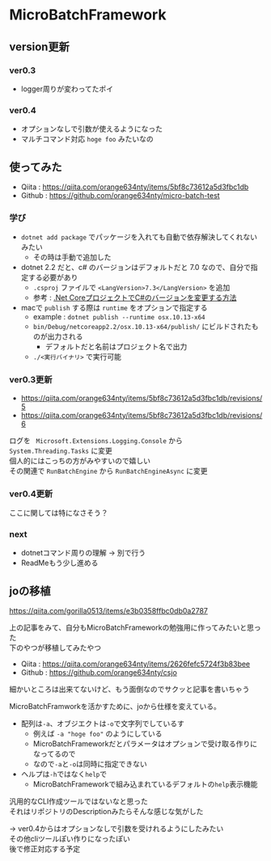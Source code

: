 # MicroBatchFramework

## version更新

### ver0.3

- logger周りが変わってたポイ

### ver0.4

- オプションなしで引数が使えるようになった
- マルチコマンド対応 `hoge foo` みたいなの

## 使ってみた

- Qiita : https://qiita.com/orange634nty/items/5bf8c73612a5d3fbc1db
- Github : https://github.com/orange634nty/micro-batch-test

### 学び

- `dotnet add package` でパッケージを入れても自動で依存解決してくれないみたい
  - その時は手動で追加した
- dotnet 2.2 だと、c# のバージョンはデフォルトだと 7.0 なので、自分で指定する必要があり
  - `.csproj` ファイルで `<LangVersion>7.3</LangVersion>` を追加
  - 参考 : [.Net CoreプロジェクトでC#のバージョンを変更する方法](https://qiita.com/shuhey/items/b55c51b555b5120179c4)
- macで `publish` する際は `runtime` をオプションで指定する
  - example : `dotnet publish --runtime osx.10.13-x64`
  - `bin/Debug/netcoreapp2.2/osx.10.13-x64/publish/` にビルドされたものが出力される
    - デフォルトだと名前はプロジェクト名で出力
  - `./<実行バイナリ>` で実行可能

### ver0.3更新

- https://qiita.com/orange634nty/items/5bf8c73612a5d3fbc1db/revisions/5
- https://qiita.com/orange634nty/items/5bf8c73612a5d3fbc1db/revisions/6

ログを ` Microsoft.Extensions.Logging.Console` から `System.Threading.Tasks` に変更  
個人的にはこっちの方がみやすいので嬉しい  
その関連で `RunBatchEngine` から `RunBatchEngineAsync` に変更

### ver0.4更新

ここに関しては特になさそう？

### next

- dotnetコマンド周りの理解 -> 別で行う
- ReadMeもう少し進める

## joの移植

https://qiita.com/gorilla0513/items/e3b0358ffbc0db0a2787

上の記事をみて、自分もMicroBatchFrameworkの勉強用に作ってみたいと思った  
下のやつが移植してみたやつ

- Qiita : https://qiita.com/orange634nty/items/2626fefc5724f3b83bee
- Github : https://github.com/orange634nty/csjo

細かいところは出来てないけど、もう面倒なのでサクッと記事を書いちゃう

MicroBatchFramworkを活かすために、joから仕様を変えている。  

- 配列は`-a`、オブジエクトは`-o`で文字列でしているす
  - 例えば `-a "hoge foo"` のようにしている
  - MicroBatchFrameworkだとパラメータはオプションで受け取る作りになってるので
  - なので`-a`と`-o`は同時に指定できない
- ヘルプは`-h`ではなく`help`で
  - MicroBatchFrameworkで組み込まれているデフォルトの`help`表示機能

汎用的なCLI作成ツールではないなと思った  
それはリポジトリのDescriptionみたらそんな感じな気がした

-> ver0.4からはオプションなしで引数を受けれるようにしたみたい  
その他cliツールぽい作りになったぽい  
後で修正対応する予定
